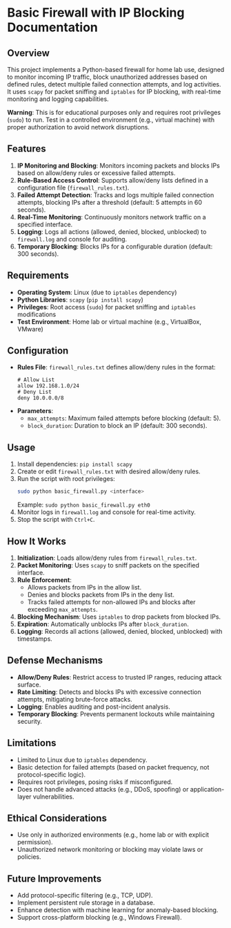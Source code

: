 # Basic Firewall with IP Blocking Documentation

## Overview
This project implements a Python-based firewall for home lab use, designed to monitor incoming IP traffic, block unauthorized addresses based on defined rules, detect multiple failed connection attempts, and log activities. It uses `scapy` for packet sniffing and `iptables` for IP blocking, with real-time monitoring and logging capabilities.

**Warning**: This is for educational purposes only and requires root privileges (`sudo`) to run. Test in a controlled environment (e.g., virtual machine) with proper authorization to avoid network disruptions.

## Features
1. **IP Monitoring and Blocking**: Monitors incoming packets and blocks IPs based on allow/deny rules or excessive failed attempts.
2. **Rule-Based Access Control**: Supports allow/deny lists defined in a configuration file (`firewall_rules.txt`).
3. **Failed Attempt Detection**: Tracks and logs multiple failed connection attempts, blocking IPs after a threshold (default: 5 attempts in 60 seconds).
4. **Real-Time Monitoring**: Continuously monitors network traffic on a specified interface.
5. **Logging**: Logs all actions (allowed, denied, blocked, unblocked) to `firewall.log` and console for auditing.
6. **Temporary Blocking**: Blocks IPs for a configurable duration (default: 300 seconds).

## Requirements
- **Operating System**: Linux (due to `iptables` dependency)
- **Python Libraries**: `scapy` (`pip install scapy`)
- **Privileges**: Root access (`sudo`) for packet sniffing and `iptables` modifications
- **Test Environment**: Home lab or virtual machine (e.g., VirtualBox, VMware)

## Configuration
- **Rules File**: `firewall_rules.txt` defines allow/deny rules in the format:
  ```
  # Allow List
  allow 192.168.1.0/24
  # Deny List
  deny 10.0.0.0/8
  ```
- **Parameters**:
  - `max_attempts`: Maximum failed attempts before blocking (default: 5).
  - `block_duration`: Duration to block an IP (default: 300 seconds).

## Usage
1. Install dependencies: `pip install scapy`
2. Create or edit `firewall_rules.txt` with desired allow/deny rules.
3. Run the script with root privileges:
   ```bash
   sudo python basic_firewall.py <interface>
   ```
   Example: `sudo python basic_firewall.py eth0`
4. Monitor logs in `firewall.log` and console for real-time activity.
5. Stop the script with `Ctrl+C`.

## How It Works
1. **Initialization**: Loads allow/deny rules from `firewall_rules.txt`.
2. **Packet Monitoring**: Uses `scapy` to sniff packets on the specified interface.
3. **Rule Enforcement**:
   - Allows packets from IPs in the allow list.
   - Denies and blocks packets from IPs in the deny list.
   - Tracks failed attempts for non-allowed IPs and blocks after exceeding `max_attempts`.
4. **Blocking Mechanism**: Uses `iptables` to drop packets from blocked IPs.
5. **Expiration**: Automatically unblocks IPs after `block_duration`.
6. **Logging**: Records all actions (allowed, denied, blocked, unblocked) with timestamps.

## Defense Mechanisms
- **Allow/Deny Rules**: Restrict access to trusted IP ranges, reducing attack surface.
- **Rate Limiting**: Detects and blocks IPs with excessive connection attempts, mitigating brute-force attacks.
- **Logging**: Enables auditing and post-incident analysis.
- **Temporary Blocking**: Prevents permanent lockouts while maintaining security.

## Limitations
- Limited to Linux due to `iptables` dependency.
- Basic detection for failed attempts (based on packet frequency, not protocol-specific logic).
- Requires root privileges, posing risks if misconfigured.
- Does not handle advanced attacks (e.g., DDoS, spoofing) or application-layer vulnerabilities.

## Ethical Considerations
- Use only in authorized environments (e.g., home lab or with explicit permission).
- Unauthorized network monitoring or blocking may violate laws or policies.

## Future Improvements
- Add protocol-specific filtering (e.g., TCP, UDP).
- Implement persistent rule storage in a database.
- Enhance detection with machine learning for anomaly-based blocking.
- Support cross-platform blocking (e.g., Windows Firewall).